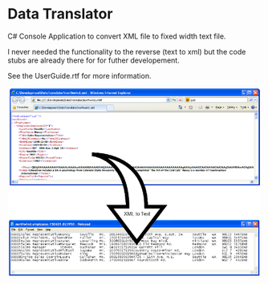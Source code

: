 ﻿# Data Translator

C# Console Application to convert XML file to fixed width text file.  

I never needed the functionality to the reverse (text to xml) but the code stubs are already there for for futher developement.  

See the UserGuide.rtf for more information.

![Alt text](/screenshot01.png?raw=true "Screen Shot")